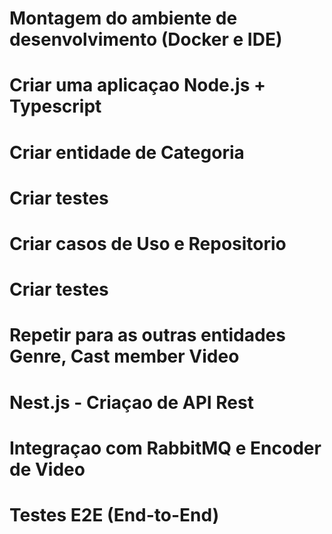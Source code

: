 # Montagem do ambiente de desenvolvimento (Docker e IDE)

# Criar uma aplicaçao Node.js + Typescript

# Criar entidade de Categoria

# Criar testes

# Criar casos de Uso e Repositorio

# Criar testes

# Repetir para as outras entidades Genre, Cast member Video

# Nest.js - Criaçao de API Rest

# Integraçao com RabbitMQ e Encoder de Video

# Testes E2E (End-to-End)
